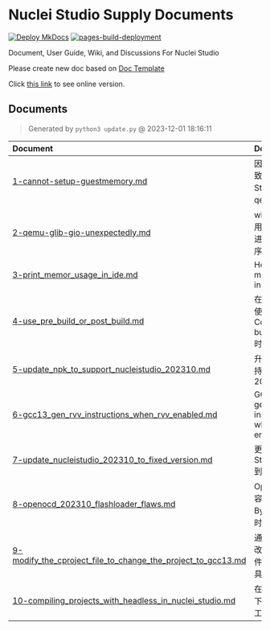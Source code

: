 # Nuclei Studio Supply Documents

[![Deploy MkDocs](https://github.com/Nuclei-Software/nuclei-studio/actions/workflows/mkdoc.yml/badge.svg)](https://github.com/Nuclei-Software/nuclei-studio/actions/workflows/mkdoc.yml) [![pages-build-deployment](https://github.com/Nuclei-Software/nuclei-studio/actions/workflows/pages/pages-build-deployment/badge.svg)](https://github.com/Nuclei-Software/nuclei-studio/actions/workflows/pages/pages-build-deployment)

Document, User Guide, Wiki, and Discussions For Nuclei Studio

Please create new doc based on [Doc Template](0-template.md)

Click [this link](https://nuclei-software.github.io/nuclei-studio/) to see online version.

## Documents

> Generated by `python3 update.py` @ 2023-12-01 18:16:11

| Document | Description |
|:---|:---|
| [1-cannot-setup-guestmemory.md](1-cannot-setup-guestmemory.md) | 因内存不足，导致在Nuclei Studio中启动qemu失败 |
| [2-qemu-glib-gio-unexpectedly.md](2-qemu-glib-gio-unexpectedly.md) | windows 11下使用Nuclei Studio进行qemu调试程序时报错 |
| [3-print_memor_usage_in_ide.md](3-print_memor_usage_in_ide.md) | How to print memory usage in Nuclei Studio |
| [4-use_pre_build_or_post_build.md](4-use_pre_build_or_post_build.md) | 在编译工程时，使用了Pre-build Command/Post-build Command时报错 |
| [5-update_npk_to_support_nucleistudio_202310.md](5-update_npk_to_support_nucleistudio_202310.md) | 升级npk.yml以支持Nuclei Studio 2023.10 |
| [6-gcc13_gen_rvv_instructions_when_rvv_enabled.md](6-gcc13_gen_rvv_instructions_when_rvv_enabled.md) | GCC13 auto generated RVV instructions when RVV enabled |
| [7-update_nucleistudio_202310_to_fixed_version.md](7-update_nucleistudio_202310_to_fixed_version.md) | 更新 Nuclei Studio 2023.10 到最新修正版本 |
| [8-openocd_202310_flashloader_flaws.md](8-openocd_202310_flashloader_flaws.md) | OpenOCD在操作容量大于16M-Byte的nor-flash时的问题 |
| [9-modify_the_cproject_file_to_change_the_project_to_gcc13.md](9-modify_the_cproject_file_to_change_the_project_to_gcc13.md) | 通过修改.cproject文件，升级工程工具链到GCC 13 |
| [10-compiling_projects_with_headless_in_nuclei_studio.md](10-compiling_projects_with_headless_in_nuclei_studio.md) | 在Nuclei Studio下用命令行编译工程 |

